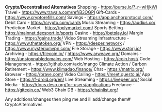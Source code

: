 __**Crypto/Decentralised Alternatives**__
Shopping - https://purse.io/?_r=wHjkWi
Travel - https://www.travala.com/ref/B3OGPI
Gift-Cards - https://www.cryptorefills.com/
Savings - https://app.anchorprotocol.com/
Debit Card - https://crypto.com/cards
Music Streaming - https://audius.co/
Prediction Market - https://polymarket.com/
Sports Betting - https://mainnet.dexsport.io/sports
Casino - https://betplay.io/
Margin Trading - https://gains.trade/
Video Streaming Infrastructure - https://www.thetatoken.org/
VPN - https://deeper.network / https://www.mysteriumvpn.com/
File Storage - https://www.storj.io/
Archiving - https://filecoin.io/ / https://www.arweave.org/
Domains - https://unstoppabledomains.com/
Web Hosting - https://coin.host/
Code Management - https://github.com/axic/mango
Climate Action / Carbon Retirement - https://www.klimadao.finance/
Chat - https://matrix.org/
Browser - https://brave.com/
Video Calling - https://meet.questo.ai/
App Store - https://f-droid.org/en/
Live Streaming - https://livepeer.org/
Social Media - https://docs.deso.org/for-users/applications
Freelance - https://gitcoin.co/
Web3 Chain DB - https://chainlist.org/

Any additions/changes then ping me and ill add/change them#   C r y p t o A l t e r n a t i v e s  
 